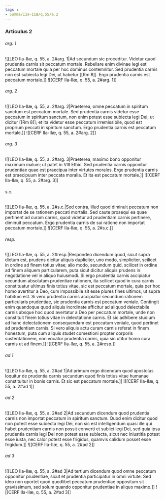 ```yaml
---
tags : 
- Summa/IIa-IIæ/q.55/a.2
---
```


### Articulus 2

###### arg. 1
![[LEO IIa-IIæ, q. 55, a. 2#arg. 1|Ad secundum sic proceditur. Videtur quod prudentia carnis sit peccatum mortale. Rebellare enim divinae legi est peccatum mortale quia per hoc dominus contemnitur. Sed prudentia carnis non est subiecta legi Dei, ut habetur [[Rm 8]]. Ergo prudentia carnis est peccatum mortale.]]
![[CERF IIa-IIæ, q. 55, a. 2#arg. 1]]

###### arg. 2
![[LEO IIa-IIæ, q. 55, a. 2#arg. 2|Praeterea, omne peccatum in spiritum sanctum est peccatum mortale. Sed prudentia carnis videtur esse peccatum in spiritum sanctum, non enim potest esse subiecta legi Dei, ut dicitur [[Rm 8]]; et ita videtur esse peccatum irremissibile, quod est proprium peccati in spiritum sanctum. Ergo prudentia carnis est peccatum mortale.]]
![[CERF IIa-IIæ, q. 55, a. 2#arg. 2]]

###### arg. 3
![[LEO IIa-IIæ, q. 55, a. 2#arg. 3|Praeterea, maximo bono opponitur maximum malum; ut patet in VIII Ethic. Sed prudentia carnis opponitur prudentiae quae est praecipua inter virtutes morales. Ergo prudentia carnis est praecipuum inter peccata moralia. Et ita est peccatum mortale.]]
![[CERF IIa-IIæ, q. 55, a. 2#arg. 3]]

###### s.c.
![[LEO IIa-IIæ, q. 55, a. 2#s.c.|Sed contra, illud quod diminuit peccatum non importat de se rationem peccati mortalis. Sed caute prosequi ea quae pertinent ad curam carnis, quod videtur ad prudentiam carnis pertinere, diminuit peccatum. Ergo prudentia carnis de sui ratione non importat peccatum mortale.]]
![[CERF IIa-IIæ, q. 55, a. 2#s.c.]]

###### resp.
![[LEO IIa-IIæ, q. 55, a. 2#resp.|Respondeo dicendum quod, sicut supra dictum est, prudens dicitur aliquis dupliciter, uno modo, simpliciter, scilicet in ordine ad finem totius vitae; alio modo, secundum quid, scilicet in ordine ad finem aliquem particularem, puta sicut dicitur aliquis prudens in negotiatione vel in aliquo huiusmodi. Si ergo prudentia carnis accipiatur secundum absolutam prudentiae rationem, ita scilicet quod in cura carnis constituatur ultimus finis totius vitae, sic est peccatum mortale, quia per hoc homo avertitur a Deo, cum impossibile sit esse plures fines ultimos, ut supra habitum est. Si vero prudentia carnis accipiatur secundum rationem particularis prudentiae, sic prudentia carnis est peccatum veniale. Contingit enim quandoque quod aliquis inordinate afficitur ad aliquod delectabile carnis absque hoc quod avertatur a Deo per peccatum mortale, unde non constituit finem totius vitae in delectatione carnis. Et sic adhibere studium ad hanc delectationem consequendam est peccatum veniale, quod pertinet ad prudentiam carnis. Si vero aliquis actu curam carnis referat in finem honestum, puta cum aliquis studet comestioni propter corporis sustentationem, non vocatur prudentia carnis, quia sic utitur homo cura carnis ut ad finem.]]
![[CERF IIa-IIæ, q. 55, a. 2#resp.]]

###### ad 1
![[LEO IIa-IIæ, q. 55, a. 2#ad 1|Ad primum ergo dicendum quod apostolus loquitur de prudentia carnis secundum quod finis totius vitae humanae constituitur in bonis carnis. Et sic est peccatum mortale.]]
![[CERF IIa-IIæ, q. 55, a. 2#ad 1]]

###### ad 2
![[LEO IIa-IIæ, q. 55, a. 2#ad 2|Ad secundum dicendum quod prudentia carnis non importat peccatum in spiritum sanctum. Quod enim dicitur quod non potest esse subiecta legi Dei, non sic est intelligendum quasi ille qui habet prudentiam carnis non possit converti et subiici legi Dei, sed quia ipsa prudentia carnis legi Dei non potest esse subiecta, sicut nec iniustitia potest esse iusta, nec calor potest esse frigidus, quamvis calidum posset esse frigidum.]]
![[CERF IIa-IIæ, q. 55, a. 2#ad 2]]

###### ad 3
![[LEO IIa-IIæ, q. 55, a. 2#ad 3|Ad tertium dicendum quod omne peccatum opponitur prudentiae, sicut et prudentia participatur in omni virtute. Sed ideo non oportet quod quodlibet peccatum prudentiae oppositum sit gravissimum, sed solum quando opponitur prudentiae in aliquo maximo.]]
![[CERF IIa-IIæ, q. 55, a. 2#ad 3]]

